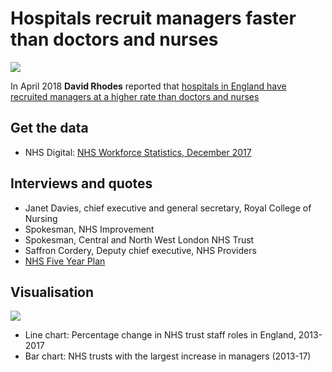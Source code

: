 # Hospitals recruit managers faster than doctors and nurses

![](https://ichef-1.bbci.co.uk/news/695/cpsprodpb/1052E/production/_100926866_chart-nhs_staff_index_120418-on5ia-nc.png)

In April 2018 **David Rhodes** reported that [hospitals in England have recruited managers at a higher rate than doctors and nurses](http://www.bbc.co.uk/news/uk-england-43794816)

## Get the data

* NHS Digital: [NHS Workforce Statistics, December 2017](https://digital.nhs.uk/data-and-information/publications/statistical/nhs-workforce-statistics/nhs-workforce-statistics-december-2017)

## Interviews and quotes

* Janet Davies, chief executive and general secretary, Royal College of Nursing
* Spokesman, NHS Improvement
* Spokesman, Central and North West London NHS Trust
* Saffron Cordery, Deputy chief executive, NHS Providers
* [NHS Five Year Plan](https://www.england.nhs.uk/wp-content/uploads/2017/03/NEXT-STEPS-ON-THE-NHS-FIVE-YEAR-FORWARD-VIEW.pdf)

## Visualisation

![](https://ichef.bbci.co.uk/news/624/cpsprodpb/12C3E/production/_100926867_chart-nhs_staff_trusts_120418-zap4e-nc.png)

* Line chart: Percentage change in NHS trust staff roles in England, 2013-2017
* Bar chart: NHS trusts with the largest increase in managers (2013-17)
